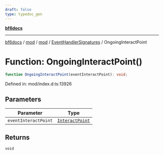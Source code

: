 ```yaml
---
draft: false
type: typedoc_gen
---
```


[**bf6docs**](../../../../_index.md)

***

[bf6docs](../../../../_index.md) / [mod](../../../_index.md) / [mod](../../_index.md) / [EventHandlerSignatures](../_index.md) / OngoingInteractPoint

# Function: OngoingInteractPoint()

```ts
function OngoingInteractPoint(eventInteractPoint): void;
```

Defined in: mod/index.d.ts:13926

## Parameters

| Parameter | Type |
| ------ | ------ |
| `eventInteractPoint` | [`InteractPoint`](../../InteractPoint/_index.md) |

## Returns

`void`
